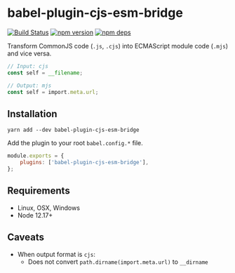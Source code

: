 # babel-plugin-cjs-esm-bridge

[![Build Status](https://github.com/milesj/packemon/workflows/Build/badge.svg)](https://github.com/milesj/packemon/actions?query=branch%3Amaster)
[![npm version](https://badge.fury.io/js/babel-plugin-cjs-esm-bridge.svg)](https://www.npmjs.com/package/babel-plugin-cjs-esm-bridge)
[![npm deps](https://david-dm.org/milesj/packemon.svg?path=packages/babel-plugin-cjs-esm-bridge)](https://www.npmjs.com/package/babel-plugin-cjs-esm-bridge)

Transform CommonJS code (`.js`, `.cjs`) into ECMAScript module code (`.mjs`) and vice versa.

```ts
// Input: cjs
const self = __filename;
```

```ts
// Output: mjs
const self = import.meta.url;
```

## Installation

```
yarn add --dev babel-plugin-cjs-esm-bridge
```

Add the plugin to your root `babel.config.*` file.

```js
module.exports = {
	plugins: ['babel-plugin-cjs-esm-bridge'],
};
```

## Requirements

- Linux, OSX, Windows
- Node 12.17+

## Caveats

- When output format is `cjs`:
  - Does not convert `path.dirname(import.meta.url)` to `__dirname`
